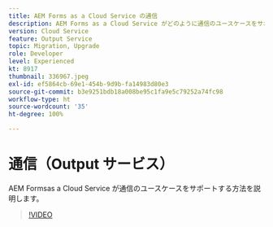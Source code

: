 ```yaml
---
title: AEM Forms as a Cloud Service の通信
description: AEM Forms as a Cloud Service がどのように通信のユースケースをサポートしているのかご覧ください。
version: Cloud Service
feature: Output Service
topic: Migration, Upgrade
role: Developer
level: Experienced
kt: 8917
thumbnail: 336967.jpeg
exl-id: ef5864cb-69e1-454b-9d9b-fa14983d80e3
source-git-commit: b3e9251bdb18a008be95c1fa9e5c79252a74fc98
workflow-type: ht
source-wordcount: '35'
ht-degree: 100%

---
```


# 通信（Output サービス）

AEM Formsas a Cloud Service が通信のユースケースをサポートする方法を説明します。

>[!VIDEO](https://video.tv.adobe.com/v/336967?quality=12&learn=on)
